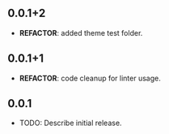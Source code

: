 ## 0.0.1+2

 - **REFACTOR**: added theme test folder.

## 0.0.1+1

 - **REFACTOR**: code cleanup for linter usage.

## 0.0.1

* TODO: Describe initial release.
